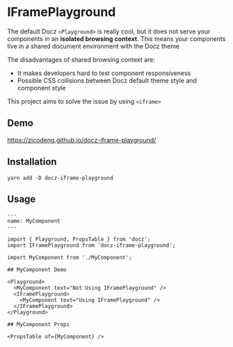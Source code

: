 # IFramePlayground

The default Docz `<Playground>` is really cool, but it does not serve your components in an **isolated browsing context**. This means your components live in a shared document environment with the Docz theme

The disadvantages of shared browsing context are:

- It makes developers hard to test component responsiveness
- Possible CSS collisions between Docz default theme style and component style

This project aims to solve the issue by using `<iframe>`

## Demo

https://zicodeng.github.io/docz-iframe-playground/

## Installation

```shell
yarn add -D docz-iframe-playground
```

## Usage

```mdx
---
name: MyComponent
---

import { Playground, PropsTable } from 'docz';
import IFramePlayground from 'docz-iframe-playground';

import MyComponent from './MyComponent';

## MyComponent Demo

<Playground>
  <MyComponent text="Not Using IFramePlayground" />
  <IFramePlayground>
    <MyComponent text="Using IFramePlayground" />
  </IFramePlayground>
</Playground>

## MyComponent Props

<PropsTable of={MyComponent} />

```
